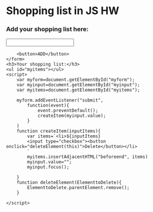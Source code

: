 <!DOCTYPE html>
<html lang="en">
<head>
    <title>Shopping list in JS HW</title>
    <h1>Shopping list in JS HW</h1>
</head>
<body>
    <h3>Add your shopping list here:</h3>
    <form id="myform">
        <input id= "myinput" type="text">
        
        <button>ADD</button>
    </form>
    <h3>Your shopping list:</h3>
    <ul id="myitems"></ul>
    <script>
        var myform=document.getElementById("myform");
        var myinput=document.getElementById("myinput");
        var myitems=document.getElementById("myitems");

        myform.addEventListener("submit",
            function(event){
                event.preventDefault();
                createItem(myinput.value);
            }
        )
        function createItem(inputItems){
            var items=`<li>${inputItems}
            <input type="checkbox"><button onclick="deleteElement(this)">Delete</button></li>
            `
            myitems.insertAdjacentHTML("beforeend", items)
            myinput.value="";
            myinput.focus();
            
        }
        function deleteElement(ElementtoDelete){
            ElementtoDelete.parentElement.remove();
        }

    </script>
</body>
</html>

